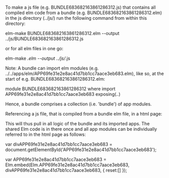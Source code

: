 To make a js file (e.g. BUNDLE683682163861286312.js) that contains all compiled elm code from a bundle (e.g. BUNDLE683682163861286312.elm) in the js directory (../js/) run the following command from within this directory:

  elm-make BUNDLE683682163861286312.elm  --output ../js/BUNDLE683682163861286312.js

or for all elm files in one go:

  elm-make *.elm --output ../js/*.js

Note: A bundle can import elm modules (e.g. ../../apps/elm/APP69fe31e2e8ac41d7bb1cc7aace3eb683.elm), like so, at the start of e.g. BUNDLE683682163861286312.elm:

  module BUNDLE683682163861286312 where
  import APP69fe31e2e8ac41d7bb1cc7aace3eb683 exposing(..)


Hence, a bundle comprises a collection (i.e. 'bundle') of app modules.

Referencing a js file, that is compiled from a bundle elm file, in a html page:

  <script src="bundles/js/BUNDLE683682163861286312.js"></script>

 This will thus pull in all logic of the bundle and its imported apps. The shared Elm code is in there once and all app modules can be individually referred to in the html page as follows:

  <div id="APP69fe31e2e8ac41d7bb1cc7aace3eb683"></div>

  var divAPP69fe31e2e8ac41d7bb1cc7aace3eb683 = document.getElementById('APP69fe31e2e8ac41d7bb1cc7aace3eb683');
  
  var APP69fe31e2e8ac41d7bb1cc7aace3eb683 = Elm.embed(Elm.APP69fe31e2e8ac41d7bb1cc7aace3eb683, divAPP69fe31e2e8ac41d7bb1cc7aace3eb683, { reset:[] });
